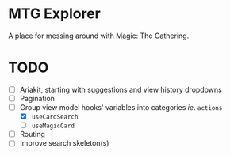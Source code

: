 # MTG Explorer

A place for messing around with Magic: The Gathering.

# TODO

- [ ] Ariakit, starting with suggestions and view history dropdowns
- [ ] Pagination
- [ ] Group view model hooks' variables into categories _ie_. `actions`
  - [x] `useCardSearch`
  - [ ] `useMagicCard`
- [ ] Routing
- [ ] Improve search skeleton(s)
